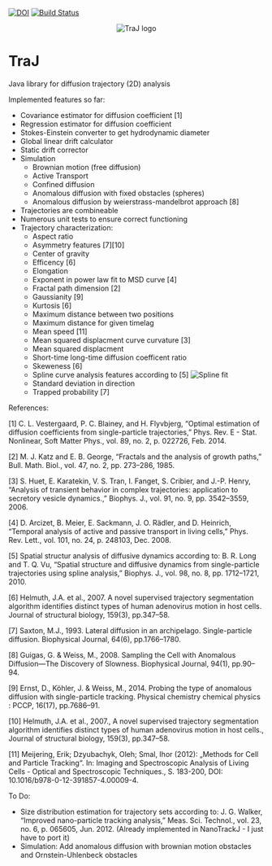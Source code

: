 [![DOI](https://zenodo.org/badge/18649/thorstenwagner/TraJ.svg)](https://zenodo.org/badge/latestdoi/18649/thorstenwagner/TraJ) [![Build Status](https://travis-ci.org/thorstenwagner/TraJ.svg?branch=master)](https://travis-ci.org/thorstenwagner/TraJ)
<p align="center">
 <img src="http://imagej.net/_images/a/a1/Trajlogo.png" alt="TraJ logo"/>
</p>


# TraJ
Java library for diffusion trajectory (2D) analysis

Implemented features so far:
- Covariance estimator for diffusion coefficient [1]
- Regression estimator for diffusion coefficient
- Stokes-Einstein converter to get hydrodynamic diameter
- Global linear drift calculator
- Static drift corrector
- Simulation
  - Brownian motion (free diffusion)
  - Active Transport
  - Confined diffusion
  - Anomalous diffusion with fixed obstacles (spheres)
  - Anomalous diffusion by weierstrass-mandelbrot approach [8]
- Trajectories are combineable
- Numerous unit tests to ensure correct functioning
- Trajectory characterization:
  - Aspect ratio
  - Asymmetry features [7][10]
  - Center of gravity
  - Efficency [6]
  - Elongation
  - Exponent in power law fit to MSD curve [4]
  - Fractal path dimension [2]
  - Gaussianity [9]
  - Kurtosis [6]
  - Maximum distance between two positions
  - Maximum distance for given timelag
  - Mean speed [11]
  - Mean squared displacment curve curvature [3]
  - Mean squared displacment
  - Short-time long-time diffusion coefficent ratio 
  - Skeweness [6]
  - Spline curve analysis features according to [5]
![Spline fit](https://dl.dropboxusercontent.com/u/560426/traj/splinefit.png "Spline fit")
  - Standard deviation in direction
  - Trapped probability [7]

  
References:

[1] C. L. Vestergaard, P. C. Blainey, and H. Flyvbjerg, “Optimal estimation of diffusion coefficients from single-particle trajectories,” Phys. Rev. E - Stat. Nonlinear, Soft Matter Phys., vol. 89, no. 2, p. 022726, Feb. 2014.

[2] M. J. Katz and E. B. George, “Fractals and the analysis of growth paths,” Bull. Math. Biol., vol. 47, no. 2, pp. 273–286, 1985.

[3] S. Huet, E. Karatekin, V. S. Tran, I. Fanget, S. Cribier, and J.-P. Henry, “Analysis of transient behavior in complex trajectories: application to secretory vesicle dynamics.,” Biophys. J., vol. 91, no. 9, pp. 3542–3559, 2006.

[4] D. Arcizet, B. Meier, E. Sackmann, J. O. Rädler, and D. Heinrich, “Temporal analysis of active and passive transport in living cells,” Phys. Rev. Lett., vol. 101, no. 24, p. 248103, Dec. 2008.

[5] Spatial structur analysis of diffusive dynamics according to: B. R. Long and T. Q. Vu, “Spatial structure and diffusive dynamics from single-particle trajectories using spline analysis,” Biophys. J., vol. 98, no. 8, pp. 1712–1721, 2010.

[6] Helmuth, J.A. et al., 2007. A novel supervised trajectory segmentation algorithm identifies distinct types of human adenovirus motion in host cells. Journal of structural biology, 159(3), pp.347–58.

[7] Saxton, M.J., 1993. Lateral diffusion in an archipelago. Single-particle diffusion. Biophysical Journal, 64(6), pp.1766–1780.

[8] Guigas, G. & Weiss, M., 2008. Sampling the Cell with Anomalous Diffusion—The Discovery of Slowness. Biophysical Journal, 94(1), pp.90–94.

[9] Ernst, D., Köhler, J. & Weiss, M., 2014. Probing the type of anomalous diffusion with single-particle tracking. Physical chemistry chemical physics : PCCP, 16(17), pp.7686–91.

[10] Helmuth, J.A. et al., 2007., A novel supervised trajectory segmentation algorithm identifies distinct types of human adenovirus motion in host cells., Journal of structural biology, 159(3), pp.347–58.

[11] Meijering, Erik; Dzyubachyk, Oleh; Smal, Ihor (2012): „Methods for Cell and Particle Tracking“. In: Imaging and Spectroscopic Analysis of Living Cells - Optical and Spectroscopic Techniques., S. 183-200, DOI: 10.1016/b978-0-12-391857-4.00009-4.

To Do:
- Size distribution estimation for trajectory sets according to: J. G. Walker, “Improved nano-particle tracking analysis,” Meas. Sci. Technol., vol. 23, no. 6, p. 065605, Jun. 2012. (Already implemented in NanoTrackJ - I just have to port it)
- Simulation: Add anomalous diffusion with brownian motion obstacles and Ornstein-Uhlenbeck obstacles

